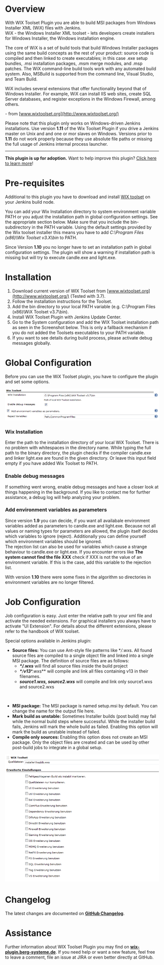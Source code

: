 # Overview

With WIX Toolset Plugin you are able to build MSI packages from Windows
Installer XML (WiX) files with Jenkins.  
WiX - the Windows Installer XML toolset - lets developers create
installers for Windows Installer, the Windows installation engine.

The core of WiX is a set of build tools that build Windows Installer
packages using the same build concepts as the rest of your product:
source code is compiled and then linked to create executables; in this
case .exe setup bundles, .msi installation packages, .msm merge modules,
and .msp patches. The WiX command-line build tools work with any
automated build system. Also, MSBuild is supported from the command
line, Visual Studio, and Team Build.

WiX includes several extensions that offer functionality beyond that of
Windows Installer. For example, WiX can install IIS web sites, create
SQL Server databases, and register exceptions in the Windows Firewall,
among others.

\- from [www.wixtoolset.org](http://www.wixtoolset.org/)

Please note that this plugin only works on Windows-driven Jenkins
installations. Use version **1.11** of the Wix Toolset Plugin if you
drive a Jenkins master on Unix and and one or mor slaves on Windows.
Versions prior to **1.11** do not work properly because they use
absolute file paths or missing the full usage of Jenkins internal
process launcher.

------------------------------------------------------------------------

**This plugin is up for adoption.** Want to help improve this plugin?
[Click here to learn
more](http://localhost:8085/display/JENKINS/Adopt+a+Plugin "Adopt a Plugin")!

# Pre-requisites

Additional to this plugin you have to download and install [WIX
toolset](http://wixtoolset.org/) on your Jenkins build node.

You can add your Wix Installation directory to system environment
variable PATH or you adjust the installation path in global
configuration settings. See the appropriate section below. Make sure
that you include the bin-subdirectory in the PATH variable. Using the
default settings provided by the Wix toolset installer this means you
have to add *C:\\Program Files (x86)\\Wix Toolset v3.X\\bin* to PATH.

Since Version **1.10** you no longer have to set an installation path in
global configuration settings. The plugin will show a warning if
installation path is missing but will try to execute candle.exe and
light.exe.

# Installation

1.  Download current version of WIX Toolset from
    [www.wixtoolset.org](http://www.wixtoolset.org/) (Tested with 3.7).
2.  Follow the installation instructions for the Toolset.
3.  Add the bin directory to your local PATH variable (e.g. C:\\Program
    Files (x86)\\WiX Toolset v3.7\\bin).
4.  Install WIX Toolset Plugin with Jenkins Update Center.
5.  Go to the System configuration and add the WIX Toolset installation
    path as seen in the Screenshot below. This is only a fallback
    mechanism if you do not added the Toolsets executables to your PATH
    variable.
6.  If you want to see details during build process, please activate
    debug messages globally.

# Global Configuration

Before you can use the WiX Toolset plugin, you have to configure the
plugin and set some options.

![](docs/images/global-cfg.png)

### Wix Installation

Enter the path to the installation directory of your local WiX Toolset.
There is no problem with whitespaces in the directory name. While typing
the full path to the binary directory, the plugin checks if the compiler
candle.exe and linker light.exe are found in the given directory. Or
leave this input field empty if you have added Wix Toolset to PATH.

### Enable debug messages

If something went wrong, enable debug messages and have a closer look at
things happening in the background. If you like to contact me for
further assistance, a debug log will help analyzing your problem.

### Add environment variables as parameters

Since version **1.9** you can decide, if you want all availabale
environment variables added as parameters to candle.exe and light.exe.
Because not all values or naming types for parameters are allowed, the
plugin itself decides which variables to ignore (reject). Additionally
you can define yourself which environment variables should be ignored.  
The rejection list can also be used for variables which cause a strange
behaviour to candle.exe or light.exe. If you encounter errors like **The
system cannot find the file XXX** check if XXX is not the value of an
environment variable. If this is the case, add this variable to the
rejection list.

With version **1.10** there were some fixes in the algorithm so
directories in environment variables are no longer filtered.

# Job Configuration

Job configuration is easy. Just enter the relative path to your xml file
and activate the needed extensions. For graphical installers you always
have to activate "UI Extension". For details about the different
extensions, please refer to the handbook of WIX toolset.

Special options available in Jenkins plugin:

-   **Source files:** You can use Ant-style file patterns like
    \**/*.wxs. All found source files are compiled to a single object
    file and linked into a single MSI package. The definition of source
    files are as follows:
    -   ***\*/.wxs*** will find all source files inside the build
        project
    -   ***\***/**v13****.wxs*\* will compile and link all files
        containing v13 in their filenames.
    -   ***source1.wxs, source2.wxs*** will compile and link only
        source1.wxs and source2.wxs

&nbsp;

-   **MSI package:** The MSI package is named setup.msi by default. You
    can change the name for the output file here.
-   **Mark build as unstable:** Sometimes Installer builds (post build)
    may fail while the normal build steps where successful. While the
    installer build fails, Jenkins will mark the whole build as failed.
    Enabling this option will mark the build as unstable instead of
    failed.
-   **Compile only sources:** Enabling this option does not create an
    MSI package. Only the object files are created and can be used by
    other post-build jobs to integrate in a global setup.

![](docs/images/screenshot2.png)

# Changelog

The latest changes are documented on **[GitHub
Changelog](https://github.com/jenkinsci/wix-plugin/blob/master/CHANGELOG.md)**.

# Assistance

Further information about WIX Toolset Plugin you may find on
**[wix-plugin.berg-systeme.de](http://wix-plugin.berg-systeme.de/)**. If
you need help or want a new feature, feel free to leave a comment, file
an issue at JIRA or even better directly at GitHub.

